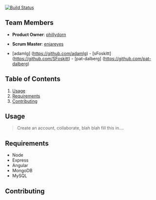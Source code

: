 [![Build Status](https://travis-ci.org/BraveBravos/CodeColab.svg?branch=master)](https://travis-ci.org/BraveBravos/CodeColab)



## Team Members

  - __Product Owner__: [phillydorn](https://github.com/phillydorn)
  - __Scrum Master__: [enjareyes](https://github.com/enjareyes)

  - [adamlg] (https://github.com/adamlg)  -  [sFoskitt] (https://github.com/SFoskitt)  -  [pat-dalberg] (https://github.com/pat-dalberg)

## Table of Contents

1. [Usage](#Usage)
2. [Requirements](#requirements)
3. [Contributing](#contributing)

## Usage

> Create an account, collaborate, blah blah fill this in....

## Requirements

- Node
- Express
- Angular
- MongoDB
- MySQL

## Contributing
